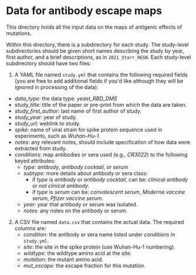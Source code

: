 # Data for antibody escape maps
This directory holds all the input data on the maps of antigenic effects of mutations.

Within this directory, there is a subdirectory for each study.
The study-level subdirectories should be given short names describing the study by year, first author, and a brief descriptions, as in `2021_Starr_REGN`.
Each study-level subdirectory should have two files:

 1. A YAML file named `study.yml` that contains the following required fields (you are free to add additional fields if you'd like although they will be ignored in processing of the data):
  - *data_type*: the data type: *yeast_RBD_DMS*
  - *study_title*: title of the paper or pre-print from which the data are taken.
  - *study_first_author*: last name of first author of study.
  - *study_year*: year of study.
  - *study_url*: weblink to study.
  - *spike*: name of viral strain for spike protein sequence used in experiments, such as *Wuhan-Hu-1*.
  - *notes*: any relevant notes, should include specification of how data were extracted from study.
  - *conditions*: map antibodies or sera used (e.g., *CR3022*) to the following keyed attributes:
     + *type*: *antibody*, *antibody cocktail*, or *serum*
     + *subtype*: more details about antibody or sera class:
       - if *type* is *antibody* or *antibody cocktail*, can be: *clinical antibody* or *not clinical antibody*.
       - if *type* is *serum* can be: *convalescent serum*, *Moderna vaccine serum*, *Pfizer vaccine serum*.
     + *year*: year that antibody or serum was isolated.
     + *notes*: any notes on the antibody or serum.

 2. A CSV file named `data.csv` that contains the actual data.
    The required columns are:
     + *condition*: the antibody or sera name listed under *conditions* in `study.yml`.
     + *site*: the site in the spike protein (use Wuhan-Hu-1 numbering).
     + *wildtype*: the wildtype amino acid at the site.
     + *mutation*: the mutant amino acid.
     + *mut_escape*: the escape fraction for this mutation.
